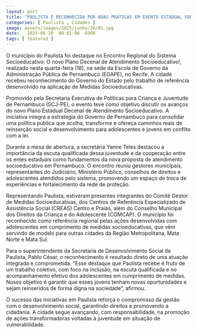 ```yaml
---
layout: post
title: "PAULISTA É RECONHECIDA POR BOAS PRÁTICAS EM EVENTO ESTADUAL SOBRE MEDIDAS SOCIOEDUCATIVAS"
categories: [ Paulista , Cidades ]
image: assets/images/2025/junho/20/01.jpg
date:   2025-06-20  00:01:00 -0300
tags: [ featured ]
---
```

O município do Paulista foi destaque no Encontro Regional do Sistema Socioeducativo: O novo Plano Decenal de Atendimento Socioeducativo!, realizado nesta quarta-feira (18), na sede da Escola de Governo da Administração Pública de Pernambuco (EGAPE), no Recife. A cidade recebeu reconhecimento do Governo do Estado pelo trabalho de referência desenvolvido na aplicação de Medidas Socioeducativas.

Promovido pela Secretaria Executiva de Políticas para Criança e Juventude de Pernambuco (SCJ-PE), o evento teve como objetivo discutir os avanços do novo Plano Estadual Decenal de Atendimento Socioeducativo. A iniciativa integra a estratégia do Governo de Pernambuco para consolidar uma política pública que acolha, transforme e ofereça caminhos reais de reinserção social e desenvolvimento para adolescentes e jovens em conflito com a lei.

Durante a mesa de abertura, a secretária Yanne Teles destacou a importância da escuta qualificada dessa juventude e da cooperação entre os entes estaduais como fundamentos da nova proposta de atendimento socioeducativo em Pernambuco. O encontro reuniu gestores municipais, representantes do Judiciário, Ministério Público, conselhos de direitos e adolescentes atendidos pelo sistema, promovendo um espaço de troca de experiências e fortalecimento da rede de proteção.

Representando Paulista, estiveram presentes integrantes do Comitê Gestor de Medidas Socioeducativas, dos Centros de Referência Especializado de Assistência Social (CREAS) Centro e Praias, além do Conselho Municipal dos Direitos da Criança e do Adolescente (COMCAP). O município foi reconhecido como referência regional pelas ações desenvolvidas com adolescentes em cumprimento de medidas socioeducativas, que vêm servindo de modelo para outras cidades da Região Metropolitana, Mata Norte e Mata Sul.

Para o superintendente da Secretaria de Desenvolvimento Social de Paulista, Pablo César, o reconhecimento é resultado direto de uma atuação integrada e comprometida. “Esse destaque que Paulista recebe é fruto de um trabalho coletivo, com foco na inclusão, na escuta qualificada e no acompanhamento efetivo dos adolescentes em cumprimento de medidas. Nosso objetivo é garantir que esses jovens tenham novas oportunidades e sejam reinseridos de forma digna na sociedade”, afirmou.

O sucesso das iniciativas em Paulista reforça o compromisso da gestão com o desenvolvimento social, garantindo direitos e promovendo a cidadania. A cidade segue avançando, com responsabilidade, na promoção de ações transformadoras voltadas à juventude em situação de vulnerabilidade.